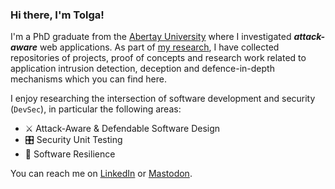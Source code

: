 ### Hi there, I'm Tolga!

I'm a PhD graduate from the [Abertay University](https://rke.abertay.ac.uk/en/persons/tolga-%C3%BCnl%C3%BC) where I investigated **_attack-aware_** web applications. As part of [my research](https://tolgadevsec.github.io/), I have collected repositories of projects, proof of concepts and research work related to application intrusion detection, deception and defence-in-depth mechanisms which you can find here. 

I enjoy researching the intersection of software development and security (`DevSec`), in particular the following areas:
- ⚔️ Attack-Aware & Defendable Software Design 
- 🎛️ Security Unit Testing
- 🌱 Software Resilience

You can reach me on [LinkedIn](https://www.linkedin.com/in/tolgadevsec) or [Mastodon](https://infosec.exchange/@canario).

<!--
**tolgadevsec/tolgadevsec** is a ✨ _special_ ✨ repository because its `README.md` (this file) appears on your GitHub profile.

Here are some ideas to get you started:

- 🔭 I’m currently working on ...
- 🌱 I’m currently learning ...
- 👯 I’m looking to collaborate on ...
- 🤔 I’m looking for help with ...
- 💬 Ask me about ...
- 📫 How to reach me: ...
- 😄 Pronouns: ...
- ⚡ Fun fact: ...
-->

